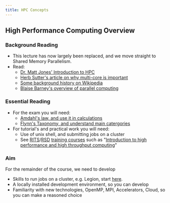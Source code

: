 ```yaml
---
title: HPC Concepts
---
```


## High Performance Computing Overview

### Background Reading 

* This lecture has now largely been replaced, and we move straight to Shared Memory Parallelism.
* Read:
    * [Dr. Matt Jones' Introduction to HPC][MJonesTutorial]
    * [Herb Sutter's article on why multi-core is important][SutterWTTJ]
    * [Some background history on Wikipedia][WikiPediaSuperComputer]
    * [Blaise Barney's overview of parallel computing][Blaise]

### Essential Reading

* For the exam you will need:
    * [Amdahl's law, and use it in calculations][Amdahl]
    * [Flynn's Taxonomy, and understand main catergories][Flynn]
* For tutorial's and practical work you will need:
    * Use of unix shell, and submitting jobs on a cluster
    * See [RITS][RITS]/[RSD][RSD] [training courses][training] such as "[Introduction to high performance and high throughput computing][IntroHPC]" 

### Aim

For the remainder of the course, we need to develop

* Skills to run jobs on a cluster, e.g. Legion, start [here][Legion].
* A locally installed development environment, so you can develop
* Familiarity with new technologies, OpenMP, MPI, Accelerators, Cloud, so you can make a reasoned choice

[MJonesTutorial]: https://www.buffalo.edu/content/www/ccr/support/training-resources/tutorials/advanced-topics--e-g--mpi--gpgpu--openmp--etc--/2011-09---parallel-programming-overview--hpc-1-/_jcr_content/par/download/file.res/briefpp-handout-2x2.pdf 
[WikiPediaSuperComputer]: http://en.wikipedia.org/wiki/Supercomputer
[SutterWTTJ]: http://herbsutter.com/welcome-to-the-jungle
[Blaise]: https://computing.llnl.gov/tutorials/parallel_comp/
[Amdahl]: https://en.wikipedia.org/wiki/Amdahl%27s_law
[Flynn]: https://en.wikipedia.org/wiki/Flynn%27s_taxonomy
[RITS]: https://www.ucl.ac.uk/isd/services/research-it
[RSD]: https://www.ucl.ac.uk/research-it-services/about/research-software-development
[IntroHPC]: http://development.rc.ucl.ac.uk/training/hptclegion/
[training]: https://www.ucl.ac.uk/isd/services/research-it/training
[Legion]: https://wiki.rc.ucl.ac.uk/wiki/Main_Page

